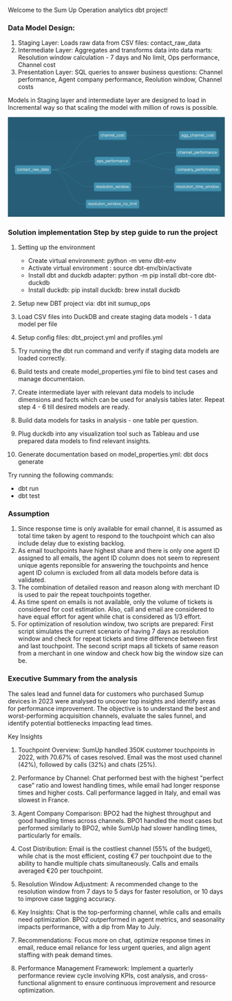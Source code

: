 Welcome to the Sum Up Operation analytics dbt project!

### Data Model Design:
1. Staging Layer: Loads raw data from CSV files: contact_raw_data
2. Intermediate Layer: Aggregates and transforms data into data marts: Resolution window calculation - 7 days and No limit, Ops performance, Channel cost 
3. Presentation Layer: SQL queries to answer business questions: Channel performance, Agent company performance, Reolution window, Channel costs

Models in Staging layer and intermediate layer are designed to load in Incremental way so that scaling the model with million of rows is possible.

![alt text](<dag_chart.png>)

### Solution implementation Step by step guide to run the project

1. Setting up the environment
    - Create virtual environment: python -m venv dbt-env  
    - Activate virtual environment : source dbt-env/bin/activate
    - Install dbt and duckdb adapter: python -m pip install dbt-core dbt-duckdb 
    - Install duckdb: pip install duckdb: brew install duckdb

2. Setup new DBT project via: dbt init sumup_ops

3. Load CSV files into DuckDB and create staging data models - 1 data model per file

4. Setup config files: dbt_project.yml and profiles.yml

5. Try running the dbt run command and verify if staging data models are loaded correctly.

6. Build tests and create model_properties.yml file to bind test cases and manage documentaion.

7. Create intermediate layer with relevant data models to include dimensions and facts which can be used for analysis tables later. Repeat step 4 - 6 till desired models are ready.

8. Build data models for tasks in analysis - one table per question.

9. Plug duckdb into any visualization tool such as Tableau and use prepared data models to find relevant insights.

10. Generate documentation based on model_properties.yml: dbt docs generate
    
Try running the following commands:
- dbt run
- dbt test

### Assumption
1. Since response time is only available for email channel, it is assumed as total time taken by agent to respond to the touchpoint which can also include delay due to existing backlog.
2. As email touchpoints have highest share and there is only one agent ID assigned to all emails, the agent ID column does not seem to represent unique agents reponsible for answering the touchpoints and hence agent ID column is excluded from all data models before data is validated.
3. The combination of detailed reason and reason along with merchant ID is used to pair the repeat touchpoints together.
4. As time spent on emails is not available, only the volume of tickets is considered for cost estimation. Also, call and email are considered to have equal effort for agent while chat is considered as 1/3 effort.
5. For optimization of resolution window, two scripts are prepared: First script simulates the current scenario of having 7 days as resolution window and check for repeat tickets and time difference between first and last touchpoint. The second script maps all tickets of same reason from a merchant in one window and check how big the window size can be.


### Executive Summary from the analysis
The sales lead and funnel data for customers who purchased Sumup devices in 2023 were analysed to uncover top insights and identify areas for performance improvement. The objective is to understand the best and worst-performing acquisition channels, evaluate the sales funnel, and identify potential bottlenecks impacting lead times. 

Key Insights
1. Touchpoint Overview: SumUp handled 350K customer touchpoints in 2022, with 70.67% of cases resolved. Email was the most used channel (42%), followed by calls (32%) and chats (25%).

2. Performance by Channel: Chat performed best with the highest "perfect case" ratio and lowest handling times, while email had longer response times and higher costs. Call performance lagged in Italy, and email was slowest in France.

3. Agent Company Comparison: BPO2 had the highest throughput and good handling times across channels. BPO1 handled the most cases but performed similarly to BPO2, while SumUp had slower handling times, particularly for emails.

4. Cost Distribution: Email is the costliest channel (55% of the budget), while chat is the most efficient, costing €7 per touchpoint due to the ability to handle multiple chats simultaneously. Calls and emails averaged €20 per touchpoint.

5. Resolution Window Adjustment: A recommended change to the resolution window from 7 days to 5 days for faster resolution, or 10 days to improve case tagging accuracy.

6. Key Insights: Chat is the top-performing channel, while calls and emails need optimization. BPO2 outperformed in agent metrics, and seasonality impacts performance, with a dip from May to July.

7. Recommendations: Focus more on chat, optimize response times in email, reduce email reliance for less urgent queries, and align agent staffing with peak demand times.

8. Performance Management Framework: Implement a quarterly performance review cycle involving KPIs, cost analysis, and cross-functional alignment to ensure continuous improvement and resource optimization.








